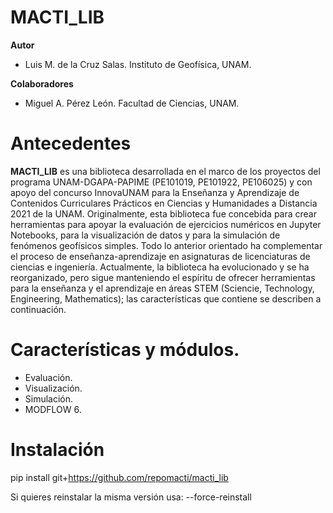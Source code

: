 
# MACTI_LIB 

**Autor** 
* Luis M. de la Cruz Salas. Instituto de Geofísica, UNAM.

**Colaboradores**
* Miguel A. Pérez León. Facultad de Ciencias, UNAM.

# Antecedentes
**MACTI_LIB** es una biblioteca desarrollada en el marco de los proyectos del programa UNAM-DGAPA-PAPIME (PE101019, PE101922, PE106025) y con apoyo del concurso InnovaUNAM para la Enseñanza y Aprendizaje de Contenidos Curriculares Prácticos en Ciencias y Humanidades a Distancia 2021 de la UNAM. Originalmente, esta biblioteca fue concebida para crear herramientas para apoyar la evaluación de ejercicios numéricos en Jupyter Notebooks, para la visualización de datos y para la simulación de fenómenos geofísicos simples. Todo lo anterior orientado ha complementar el proceso de enseñanza-aprendizaje en asignaturas de licenciaturas de ciencias e ingeniería. Actualmente, la biblioteca ha evolucionado y se ha reorganizado, pero sigue manteniendo el espíritu de ofrecer herramientas para la enseñanza y el aprendizaje en áreas STEM (Sciencie, Technology, Engineering, Mathematics); las características que contiene se describen a continuación.

# Características y módulos.

* Evaluación.
* Visualización.
* Simulación.
* MODFLOW 6.

# Instalación

pip install git+https://github.com/repomacti/macti_lib

Si quieres reinstalar la misma versión usa: --force-reinstall
